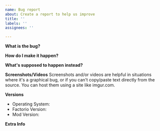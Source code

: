 ```yaml
---
name: Bug report
about: Create a report to help us improve
title: ''
labels: ''
assignees: ''

---
```


**What is the bug?**

**How do I make it happen?**

**What's supposed to happen instead?**

**Screenshots/Videos**
Screenshots and/or videos are helpful in situations where it's a graphical bug, or if you can't copy/paste text directly from the source. You can host them using a site like imgur.com.

**Versions**
 - Operating System:
 - Factorio Version:
 - Mod Version:

**Extra Info**
